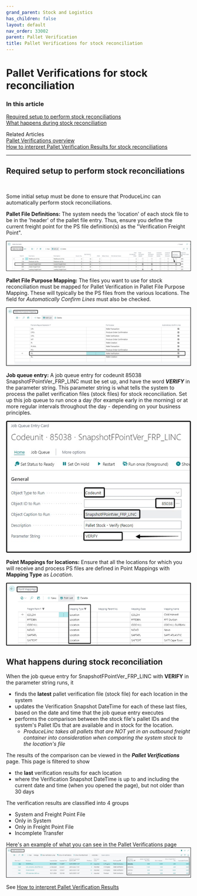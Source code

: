 ```yaml
---
grand_parent: Stock and Logistics
has_children: false
layout: default
nav_order: 33002
parent: Pallet Verification
title: Pallet Verifications for stock reconciliation
---
```


# Pallet Verifications for stock reconciliation


### In this article
[Required setup to perform stock reconciliations](#required-setup-to-perform-stock-reconciliations)  
[What happens during stock reconciliation](#what-happens-during-stock-reconciliation  )


Related Articles
<br/>
[Pallet Verifications overview](/articles/Stock%20and%20Logistics/Pallet%20Verification/Pallet%20Verifications%20overview)  
[How to interpret Pallet Verification Results for stock reconciliations](/articles/Stock%20and%20Logistics/Pallet%20Verification/Guides/How%20to%20interpret%20Pallet%20Verification%20Results)  

---
## Required setup to perform stock reconciliations
<br/>

Some initial setup must be done to ensure that ProduceLinc can automatically perform stock reconciliations.

**Pallet File Definitions:** The system needs the 'location' of each stock file to be in the 'header' of the pallet file entry. Thus, ensure you define the current freight point for the PS file definition(s) as the "Verification Freight Point".

![](/media/StockLogistics_PalletVerification_PalletFIleDefinition_VerificationFreightPoint.jpeg)  

**Pallet File Purpose Mapping:** The files you want to use for stock reconciliation must be mapped for Pallet Verification in Pallet File Purpose Mapping. These will typically be the PS files from the various locations. The field for _Automatically Confirm Lines_ must also be checked.

![](/media/StockLogistics_PalletVerification_PalletFilePurposeMapping.jpeg)  

**Job queue entry:** A job queue entry for codeunit 85038 SnapshotFPointVer_FRP_LINC must be set up, and have the word **_VERIFY_** in the parameter string. This parameter string is what tells the system to process the pallet verification files (stock files) for stock reconciliation.
Set up this job queue to run once a day (for example early in the morning) or at more regular intervals throughout the day - depending on your business principles.

![](/media/StockLogistics_PalletVerification_JobQueue_Snapshot_StockRecon.jpeg)  

**Point Mappings for locations:** Ensure that all the locations for which you will receive and process PS files are defined in Point Mappings with **Mapping Type** as _Location_.

![](/media/StockLogistics_PalletVerification_PointMappingsLocations.jpeg)



## What happens during stock reconciliation

When the job queue entry for SnapshotFPointVer_FRP_LINC with **VERIFY** in the parameter string runs, it
- finds the **latest** pallet verification file (stock file) for each location in the system
- updates the Verification Snapshot DateTime for each of these last files, based on the date and time that the job queue entry executes
- performs the comparison between the stock file's pallet IDs and the system's Pallet IDs that are available and in stock for the location.
   - _ProduceLinc takes all pallets that are NOT yet in an outbound freight container into consideration when comparing the system stock to the location's file_

The results of the comparison can be viewed in the **_Pallet Verifications_** page. This page is filtered to show
- the **last** verification results for each location
- where the Verification Snapshot DateTime is up to and including the current date and time (when you opened the page), but not older than 30 days

The verification results are classified into 4 groups
- System and Freight Point File
- Only in System
- Only in Freight Point File
- Incomplete Transfer

Here's an example of what you can see in the Pallet Verifications page
![](/media/StockLogistics_PalletVerification_StockRecon_PalletVerificationResults_Example.jpeg)  

See [How to interpret Pallet Verification Results](/articles/Stock%20and%20Logistics/Pallet%20Verification/Guides/How%20to%20Interpret%20Pallet%20Verification%20Results)